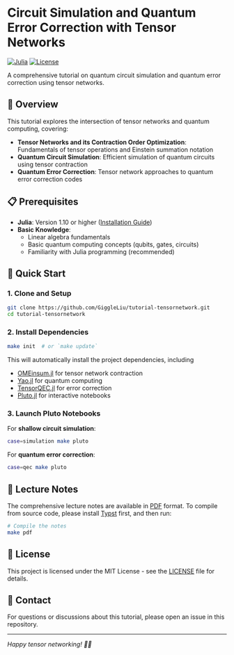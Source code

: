 # Circuit Simulation and Quantum Error Correction with Tensor Networks

[![Julia](https://img.shields.io/badge/Julia-1.10+-9558B2?style=flat&logo=julia&logoColor=white)](https://julialang.org/)
[![License](https://img.shields.io/badge/License-MIT-blue.svg)](LICENSE)

A comprehensive tutorial on quantum circuit simulation and quantum error correction using tensor networks.

## 📖 Overview

This tutorial explores the intersection of tensor networks and quantum computing, covering:

- **Tensor Networks and its Contraction Order Optimization**: Fundamentals of tensor operations and Einstein summation notation
- **Quantum Circuit Simulation**: Efficient simulation of quantum circuits using tensor contraction
- **Quantum Error Correction**: Tensor network approaches to quantum error correction codes

## 📋 Prerequisites

- **Julia**: Version 1.10 or higher ([Installation Guide](https://scfp.jinguo-group.science/chap1-julia/julia-setup.html))
- **Basic Knowledge**: 
  - Linear algebra fundamentals
  - Basic quantum computing concepts (qubits, gates, circuits)
  - Familiarity with Julia programming (recommended)

## 🚀 Quick Start

### 1. Clone and Setup

```bash
git clone https://github.com/GiggleLiu/tutorial-tensornetwork.git
cd tutorial-tensornetwork
```

### 2. Install Dependencies

```bash
make init  # or `make update`
```

This will automatically install the project dependencies, including
- [OMEinsum.jl](https://github.com/under-Peter/OMEinsum.jl) for tensor network contraction
- [Yao.jl](https://github.com/QuantumBFS/Yao.jl) for quantum computing
- [TensorQEC.jl](https://github.com/nzy1997/TensorQEC.jl) for error correction
- [Pluto.jl](https://github.com/fonsp/Pluto.jl) for interactive notebooks

### 3. Launch Pluto Notebooks

For **shallow circuit simulation**:
```bash
case=simulation make pluto
```

For **quantum error correction**:
```bash
case=qec make pluto
```

## 📖 Lecture Notes

The comprehensive lecture notes are available in [PDF](notes/lecturenote.pdf) format. To compile from source code, please install [Typst](https://typst.app/) first, and then run:

```bash
# Compile the notes
make pdf
```

## 📄 License

This project is licensed under the MIT License - see the [LICENSE](LICENSE) file for details.

## 📧 Contact

For questions or discussions about this tutorial, please open an issue in this repository.

---

*Happy tensor networking! 🎯🔬*